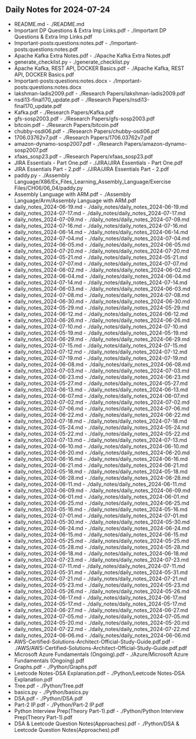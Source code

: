 ## Daily Notes for 2024-07-24

- README.md - ./README.md
- Important DP Questions & Extra Imp Links.pdf - ./Important DP Questions & Extra Imp Links.pdf
- Important-posts:questions:notes.pdf - ./Important-posts:questions:notes.pdf
- Apache Kafka Extra Notes.pdf - ./Apache Kafka Extra Notes.pdf
- generate_checklist.py - ./generate_checklist.py
- Apache Kafka, REST API, DOCKER Basics.pdf - ./Apache Kafka, REST API, DOCKER Basics.pdf
- Important-posts:questions:notes.docx - ./Important-posts:questions:notes.docx
- lakshman-ladis2009.pdf - ./Research Papers/lakshman-ladis2009.pdf
- nsdi13-final170_update.pdf - ./Research Papers/nsdi13-final170_update.pdf
- Kafka.pdf - ./Research Papers/Kafka.pdf
- gfs-sosp2003.pdf - ./Research Papers/gfs-sosp2003.pdf
- bitcoin.pdf - ./Research Papers/bitcoin.pdf
- chubby-osdi06.pdf - ./Research Papers/chubby-osdi06.pdf
- 1706.03762v7.pdf - ./Research Papers/1706.03762v7.pdf
- amazon-dynamo-sosp2007.pdf - ./Research Papers/amazon-dynamo-sosp2007.pdf
- xfaas_sosp23.pdf - ./Research Papers/xfaas_sosp23.pdf
- JIRA Essentials - Part One.pdf - ./JIRA/JIRA Essentials - Part One.pdf
- JIRA Essentials Part - 2.pdf - ./JIRA/JIRA Essentials Part - 2.pdf
- paddy.py - ./Assembly Language/X86/Ex_Files_Learning_Assembly_Language/Exercise Files/CH06/06_04/paddy.py
- Assembly Language with ARM.pdf - ./Assembly Language/Arm/Assembly Language with ARM.pdf
- daily_notes_2024-06-19.md - ./daily_notes/daily_notes_2024-06-19.md
- daily_notes_2024-07-17.md - ./daily_notes/daily_notes_2024-07-17.md
- daily_notes_2024-07-09.md - ./daily_notes/daily_notes_2024-07-09.md
- daily_notes_2024-07-16.md - ./daily_notes/daily_notes_2024-07-16.md
- daily_notes_2024-06-14.md - ./daily_notes/daily_notes_2024-06-14.md
- daily_notes_2024-07-04.md - ./daily_notes/daily_notes_2024-07-04.md
- daily_notes_2024-06-05.md - ./daily_notes/daily_notes_2024-06-05.md
- daily_notes_2024-07-20.md - ./daily_notes/daily_notes_2024-07-20.md
- daily_notes_2024-05-21.md - ./daily_notes/daily_notes_2024-05-21.md
- daily_notes_2024-07-07.md - ./daily_notes/daily_notes_2024-07-07.md
- daily_notes_2024-06-02.md - ./daily_notes/daily_notes_2024-06-02.md
- daily_notes_2024-06-04.md - ./daily_notes/daily_notes_2024-06-04.md
- daily_notes_2024-07-14.md - ./daily_notes/daily_notes_2024-07-14.md
- daily_notes_2024-06-03.md - ./daily_notes/daily_notes_2024-06-03.md
- daily_notes_2024-07-08.md - ./daily_notes/daily_notes_2024-07-08.md
- daily_notes_2024-06-30.md - ./daily_notes/daily_notes_2024-06-30.md
- daily_notes_2024-05-29.md - ./daily_notes/daily_notes_2024-05-29.md
- daily_notes_2024-06-12.md - ./daily_notes/daily_notes_2024-06-12.md
- daily_notes_2024-06-26.md - ./daily_notes/daily_notes_2024-06-26.md
- daily_notes_2024-07-10.md - ./daily_notes/daily_notes_2024-07-10.md
- daily_notes_2024-05-19.md - ./daily_notes/daily_notes_2024-05-19.md
- daily_notes_2024-06-29.md - ./daily_notes/daily_notes_2024-06-29.md
- daily_notes_2024-07-15.md - ./daily_notes/daily_notes_2024-07-15.md
- daily_notes_2024-07-12.md - ./daily_notes/daily_notes_2024-07-12.md
- daily_notes_2024-07-19.md - ./daily_notes/daily_notes_2024-07-19.md
- daily_notes_2024-06-08.md - ./daily_notes/daily_notes_2024-06-08.md
- daily_notes_2024-07-03.md - ./daily_notes/daily_notes_2024-07-03.md
- daily_notes_2024-06-23.md - ./daily_notes/daily_notes_2024-06-23.md
- daily_notes_2024-05-27.md - ./daily_notes/daily_notes_2024-05-27.md
- daily_notes_2024-06-13.md - ./daily_notes/daily_notes_2024-06-13.md
- daily_notes_2024-06-07.md - ./daily_notes/daily_notes_2024-06-07.md
- daily_notes_2024-07-02.md - ./daily_notes/daily_notes_2024-07-02.md
- daily_notes_2024-07-06.md - ./daily_notes/daily_notes_2024-07-06.md
- daily_notes_2024-06-22.md - ./daily_notes/daily_notes_2024-06-22.md
- daily_notes_2024-07-18.md - ./daily_notes/daily_notes_2024-07-18.md
- daily_notes_2024-05-24.md - ./daily_notes/daily_notes_2024-05-24.md
- daily_notes_2024-05-22.md - ./daily_notes/daily_notes_2024-05-22.md
- daily_notes_2024-07-13.md - ./daily_notes/daily_notes_2024-07-13.md
- daily_notes_2024-06-10.md - ./daily_notes/daily_notes_2024-06-10.md
- daily_notes_2024-06-20.md - ./daily_notes/daily_notes_2024-06-20.md
- daily_notes_2024-06-16.md - ./daily_notes/daily_notes_2024-06-16.md
- daily_notes_2024-06-21.md - ./daily_notes/daily_notes_2024-06-21.md
- daily_notes_2024-05-18.md - ./daily_notes/daily_notes_2024-05-18.md
- daily_notes_2024-06-28.md - ./daily_notes/daily_notes_2024-06-28.md
- daily_notes_2024-06-11.md - ./daily_notes/daily_notes_2024-06-11.md
- daily_notes_2024-06-09.md - ./daily_notes/daily_notes_2024-06-09.md
- daily_notes_2024-06-01.md - ./daily_notes/daily_notes_2024-06-01.md
- daily_notes_2024-06-25.md - ./daily_notes/daily_notes_2024-06-25.md
- daily_notes_2024-05-16.md - ./daily_notes/daily_notes_2024-05-16.md
- daily_notes_2024-07-01.md - ./daily_notes/daily_notes_2024-07-01.md
- daily_notes_2024-05-30.md - ./daily_notes/daily_notes_2024-05-30.md
- daily_notes_2024-06-24.md - ./daily_notes/daily_notes_2024-06-24.md
- daily_notes_2024-06-15.md - ./daily_notes/daily_notes_2024-06-15.md
- daily_notes_2024-05-25.md - ./daily_notes/daily_notes_2024-05-25.md
- daily_notes_2024-05-28.md - ./daily_notes/daily_notes_2024-05-28.md
- daily_notes_2024-06-18.md - ./daily_notes/daily_notes_2024-06-18.md
- daily_notes_2024-07-23.md - ./daily_notes/daily_notes_2024-07-23.md
- daily_notes_2024-07-11.md - ./daily_notes/daily_notes_2024-07-11.md
- daily_notes_2024-05-31.md - ./daily_notes/daily_notes_2024-05-31.md
- daily_notes_2024-07-21.md - ./daily_notes/daily_notes_2024-07-21.md
- daily_notes_2024-05-23.md - ./daily_notes/daily_notes_2024-05-23.md
- daily_notes_2024-05-26.md - ./daily_notes/daily_notes_2024-05-26.md
- daily_notes_2024-06-17.md - ./daily_notes/daily_notes_2024-06-17.md
- daily_notes_2024-05-17.md - ./daily_notes/daily_notes_2024-05-17.md
- daily_notes_2024-06-27.md - ./daily_notes/daily_notes_2024-06-27.md
- daily_notes_2024-07-05.md - ./daily_notes/daily_notes_2024-07-05.md
- daily_notes_2024-05-20.md - ./daily_notes/daily_notes_2024-05-20.md
- daily_notes_2024-07-22.md - ./daily_notes/daily_notes_2024-07-22.md
- daily_notes_2024-06-06.md - ./daily_notes/daily_notes_2024-06-06.md
- AWS-Certified-Solutions-Architect-Official-Study-Guide.pdf.pdf - ./AWS/AWS-Certified-Solutions-Architect-Official-Study-Guide.pdf.pdf
- Microsoft Azure Fundamentals (Ongoing).pdf - ./Azure/Microsoft Azure Fundamentals (Ongoing).pdf
- Graphs.pdf - ./Python/Graphs.pdf
- Leetcode Notes-DSA Explanation.pdf - ./Python/Leetcode Notes-DSA Explanation.pdf
- Tree.pdf - ./Python/Tree.pdf
- basics.py - ./Python/basics.py
- DSA.pdf - ./Python/DSA.pdf
- Part-2 IP.pdf - ./Python/Part-2 IP.pdf
- Python Interview Prep(Theory Part-1).pdf - ./Python/Python Interview Prep(Theory Part-1).pdf
- DSA & Leetcode Question Notes(Approaches).pdf - ./Python/DSA & Leetcode Question Notes(Approaches).pdf
